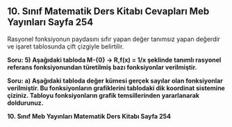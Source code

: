 ## 10. Sınıf Matematik Ders Kitabı Cevapları Meb Yayınları Sayfa 254

Rasyonel fonksiyonun paydasını sıfır yapan değer tanımsız yapan değerdir ve işaret tablosunda çift çizgiyle belirtilir.

**Soru: 5) Aşağıdaki tabloda M-{0} → R,f(x) = 1/x şeklinde tanımlı rasyonel referans fonksiyonundan türetilmiş bazı fonksiyonlar verilmiştir.**

**Soru: a) Aşağıdaki tabloda değer kümesi gerçek sayılar olan fonksiyonlar verilmiştir. Bu fonksiyonların grafiklerini tablodaki dik koordinat sistemine çiziniz. Tabloyu fonksiyonların grafik temsillerinden yararlanarak doldurunuz.**

**10. Sınıf Meb Yayınları Matematik Ders Kitabı Sayfa 254**